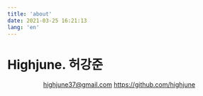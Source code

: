 ```yaml
---
title: 'about'
date: 2021-03-25 16:21:13
lang: 'en'
---
```


# Highjune. 허강준

<div align="center">

highjune37@gmail.com
https://github.com/highjune

</div>

